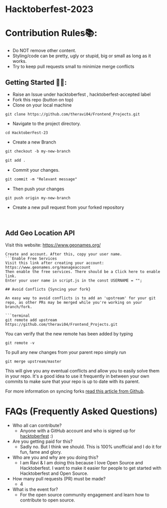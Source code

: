 # Hacktoberfest-2023

# Contribution Rules📚:

- Do NOT remove other content.
- Styling/code can be pretty, ugly or stupid, big or small as long as it works.
- Try to keep pull requests small to minimize merge conflicts


## Getting Started 🤩🤗:

- Raise an Issue under hacktoberfest , hacktoberfest-accepted label
- Fork this repo (button on top)
- Clone on your local machine

```terminal
git clone https://github.com/theravi04/Frontend_Projects.git
```
- Navigate to the project directory.
```terminal
cd HacktoberFest-23
```

- Create a new Branch

```markdown
git checkout -b my-new-branch
```

```markdown
git add .
```
- Commit your changes.

```markdown
git commit -m "Relevant message"
```
- Then push your changes 
```markdown
git push origin my-new-branch
```


- Create a new pull request from your forked repository

<br>

## Add Geo Location API
Visit this website: https://www.geonames.org/

```Create an account
Create and account. After this, copy your user name.
```Enable Free Services
Visit this link after creating your account: https://www.geonames.org/manageaccount
Then enable the free services. There should be a Click here to enable link.
Enter your user name in script.js in the const USERNAME = ""; 

## Avoid Conflicts {Syncing your fork}

An easy way to avoid conflicts is to add an 'upstream' for your git repo, as other PRs may be merged while you're working on your branch/fork.   

```terminal
git remote add upstream https://github.com/theravi04/Frontend_Projects.git
```

You can verify that the new remote has been added by typing
```terminal
git remote -v
```

To pull any new changes from your parent repo simply run
```terminal
git merge upstream/master
```

This will give you any eventual conflicts and allow you to easily solve them in your repo. It's a good idea to use it frequently in between your own commits to make sure that your repo is up to date with its parent.

For more information on syncing forks [read this article from Github](https://help.github.com/articles/syncing-a-fork/).

# FAQs (Frequently Asked Questions)

- Who all can contribute?
  - Anyone with a GitHub account and who is signed up for
[hacktoberfest](https://hacktoberfest.com/) :)
- Are you getting paid for this?
  - Sadly no. But I think we should. This is 100% unofficial and I do it for fun, fame and glory.
- Who are you and why are you doing this?
  - I am Ravi & I am doing this because I love Open Source and Hacktoberfest. I want to make it easier for people to get started with Hacktoberfest and Open Source.
- How many pull requests (PR) must be made?
  - 4
- What is the event for?
  - For the open source community engagement and learn how to contribute to open source.
